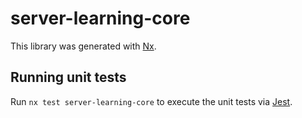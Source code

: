 # server-learning-core

This library was generated with [Nx](https://nx.dev).

## Running unit tests

Run `nx test server-learning-core` to execute the unit tests via [Jest](https://jestjs.io).
